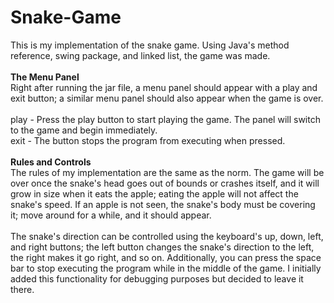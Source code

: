 # Snake-Game
This is my implementation of the snake game.
Using Java's method reference, swing package, and linked list, the game was made.
<br><br>
**The Menu Panel**<br>
Right after running the jar file, a menu panel should appear with a play and exit button; a similar menu panel should also appear when the game is over.
<br><br>
play - Press the play button to start playing the game. The panel will switch to the game and begin immediately.<br>
exit - The button stops the program from executing when pressed.
<br><br>
**Rules and Controls**<br>
The rules of my implementation are the same as the norm. The game will be over once the snake's head goes out of bounds or crashes itself, and it will grow in size when it eats the apple; eating the apple will not affect the snake's speed. If an apple is not seen, the snake's body must be covering it; move around for a while, and it should appear.
<br><br>
The snake's direction can be controlled using the keyboard's up, down, left, and right buttons; the left button changes the snake's direction to the left, the right makes it go right, and so on.
Additionally, you can press the space bar to stop executing the program while in the middle of the game. I initially added this functionality for debugging purposes but decided to leave it there.
